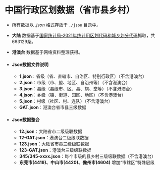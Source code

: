 # 中国行政区划数据（省市县乡村）

- 所有数据以 *.json* 格式存放于 `./json` 目录中。
- **大陆** 数据基于[国家统计局-2021年统计用区划代码和城乡划分代码](http://www.stats.gov.cn/tjsj/tjbz/tjyqhdmhcxhfdm/2021/index.html)抓取，共663129条。
- **港澳台** 数据基于网络资料整理获得。

- #### Json数据文件说明
  - **1.json**：省级（省、直辖市、自治区、特别行政区）（不含港澳台）
  - **2.json**：市级（市、盟、地区、自治州等）（不含港澳台）
  - **3.json**：县级（县级市、区、县、旗、堂等）（不含港澳台）
  - **4.json**：乡级（镇、街道、园区、地区）（不含港澳台）
  - **5.json**：村级（社区、村、连队）（不含港澳台）
  - **GAT.json**：港澳台省市县三级数据
  
- #### Json数据整合
  - **12.json**：大陆省市二级级联数据
  - **12-GAT.json**：港澳台二级级联数据
  - **123.json**：大陆省市县三级级联数据
  - **123-GAT.json**：港澳台三级级联数据
  - **345/345-xxxx.json**：每个市级的县乡村三级级联数据（不含港澳台）
  - **东莞市(4419)、中山市(4420)、儋州市(4604)** 增加“市辖区”特殊层级
